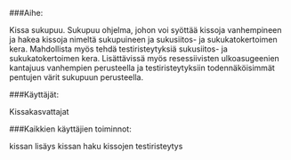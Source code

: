 ###Aihe: 

Kissa sukupuu. Sukupuu ohjelma, johon voi syöttää kissoja vanhempineen ja hakea kissoja nimeltä sukupuineen ja sukusiitos- 
ja sukukatokertoimen kera. Mahdollista myös tehdä testiristeytyksiä sukusiitos- ja sukukatokertoimen kera. Lisättävissä myös
resessiivisten ulkoasugeenien kantajuus vanhempien perusteella ja testiristeytyksiin todennäköisimmät pentujen värit sukupuun
perusteella.

###Käyttäjät: 

Kissakasvattajat

###Kaikkien käyttäjien toiminnot: 

kissan lisäys
kissan haku
kissojen testiristeytys

